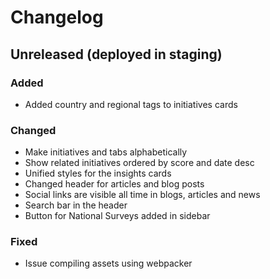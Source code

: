 # Changelog

## Unreleased (deployed in staging)

### Added

- Added country and regional tags to initiatives cards

### Changed

- Make initiatives and tabs alphabetically
- Show related initiatives ordered by score and date desc
- Unified styles for the insights cards
- Changed header for articles and blog posts
- Social links are visible all time in blogs, articles and news
- Search bar in the header
- Button for National Surveys added in sidebar

### Fixed

- Issue compiling assets using webpacker
